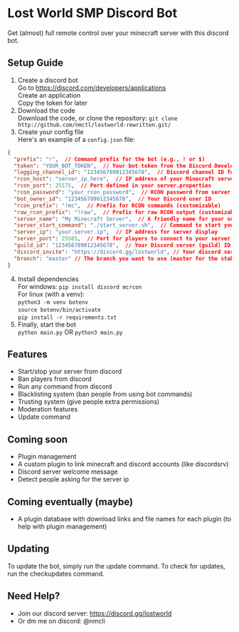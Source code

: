 # Lost World SMP Discord Bot

Get (almost) full remote control over your minecraft server with this discord bot.  

## Setup Guide
  1. Create a discord bot  
     Go to https://discord.com/developers/applications  
     Create an application  
     Copy the token for later  
  2. Download the code  
     Download the code, or clone the repository: `git clone http://github.com/nmctl/lostworld-rewritten.git/`  
  3. Create your config file  
     Here's an example of a `config.json` file:

```json
{
  "prefix": "!",  // Command prefix for the bot (e.g., ! or $)
  "token": "YOUR_BOT_TOKEN",  // Your bot token from the Discord Developer Portal
  "logging_channel_id": "123456789012345678",  // Discord channel ID for bot logs
  "rcon_host": "server_ip_here",  // IP address of your Minecraft server
  "rcon_port": 25575,  // Port defined in your server.properties
  "rcon_password": "your_rcon_password",  // RCON password from server.properties
  "bot_owner_id": "123456789012345678",  // Your Discord user ID
  "rcon_prefix": "!mc",  // Prefix for RCON commands (customizable)
  "raw_rcon_prefix": "!raw",  // Prefix for raw RCON output (customizable)
  "server_name": "My Minecraft Server",  // A friendly name for your server
  "server_start_command": "./start_server.sh",  // Command to start your server
  "server_ip": "your.server.ip",  // IP address for server display
  "server_port": 25565,  // Port for players to connect to your server
  "guild_id": "123456789012345678",  // Your Discord server (guild) ID
  "discord_invite": "https://discord.gg/lostworld", // Your discord server invite
  "branch": "master" // The branch you want to use (master for the stable version, dev for new features)
}
```
  4. Install dependencies  
     For windows: `pip install discord mcrcon`  
     For linux (with a venv):  
     `python3 -m venv botenv`  
     `source botenv/bin/activate`  
     `pip install -r requirements.txt`  
  5. Finally, start the bot  
     `python main.py` OR `python3 main.py`
     
## Features  
- Start/stop your server from discord  
- Ban players from discord  
- Run any command from discord  
- Blacklisting system (ban people from using bot commands)  
- Trusting system (give people extra permissions)
- Moderation features
- Update command

## Coming soon  
- Plugin management  
- A custom plugin to link minecraft and discord accounts (like discordsrv)
- Discord server welcome message
- Detect people asking for the server ip

## Coming eventually (maybe)  
- A plugin database with download links and file names for each plugin (to help with plugin management)  

## Updating  
To update the bot, simply run the update command. To check for updates, run the checkupdates command.

## Need Help?
- Join our discord server: https://discord.gg/lostworld
- Or dm me on discord: @nmcli
